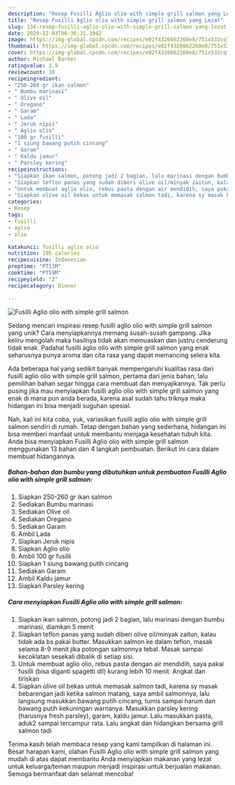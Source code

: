 ```yaml
---
description: "Resep Fusilli Aglio olio with simple grill salmon yang Lezat"
title: "Resep Fusilli Aglio olio with simple grill salmon yang Lezat"
slug: 134-resep-fusilli-aglio-olio-with-simple-grill-salmon-yang-lezat
date: 2020-12-03T06:36:31.394Z
image: https://img-global.cpcdn.com/recipes/e02f4326662260e8/751x532cq70/fusilli-aglio-olio-with-simple-grill-salmon-foto-resep-utama.jpg
thumbnail: https://img-global.cpcdn.com/recipes/e02f4326662260e8/751x532cq70/fusilli-aglio-olio-with-simple-grill-salmon-foto-resep-utama.jpg
cover: https://img-global.cpcdn.com/recipes/e02f4326662260e8/751x532cq70/fusilli-aglio-olio-with-simple-grill-salmon-foto-resep-utama.jpg
author: Michael Barber
ratingvalue: 3.9
reviewcount: 10
recipeingredient:
- "250-260 gr ikan salmon"
- " Bumbu marinasi"
- " Olive oil"
- " Oregano"
- " Garam"
- " Lada"
- " Jeruk nipis"
- " Aglio olio"
- "100 gr fusilli"
- "1 siung bawang putih cincang"
- " Garam"
- " Kaldu jamur"
- " Parsley kering"
recipeinstructions:
- "Siapkan ikan salmon, potong jadi 2 bagian, lalu marinasi dengan bumbu marinasi, diamkan 5 menit"
- "Siapkan teflon panas yang sudah diberi olive oil/minyak zaitun, kalau tidak ada bs pakai butter. Masukkan salmon ke dalam teflon, masak selama 8-9 menit jika potongan salmonnya tebal. Masak sampai kecoklatan sesekali dibalik di setiap sisi."
- "Untuk membuat aglio olio, rebus pasta dengan air mendidih, saya pakai fusilli (bisa diganti spagetti dll) kurang lebih 10 menit. Angkat dan tiriskan"
- "Siapkan olive oil bekas untuk memasak salmon tadi, karena sy masak bebarengan jadi ketika salmon matang, saya ambil salmonnya, lalu langsung masukkan bawang putih cincang, tumis sampai harum dan bawang putih kekuningan warnanya. Masukkan parsley kering (harusnya fresh parsley), garam, kaldu jamur. Lalu masukkan pasta, aduk2 sampai tercampur rata. Lalu angkat dan hidangkan bersama grill salmon tadi"
categories:
- Resep
tags:
- fusilli
- aglio
- olio

katakunci: fusilli aglio olio 
nutrition: 195 calories
recipecuisine: Indonesian
preptime: "PT13M"
cooktime: "PT59M"
recipeyield: "2"
recipecategory: Dinner

---
```



![Fusilli Aglio olio with simple grill salmon](https://img-global.cpcdn.com/recipes/e02f4326662260e8/751x532cq70/fusilli-aglio-olio-with-simple-grill-salmon-foto-resep-utama.jpg)

Sedang mencari inspirasi resep fusilli aglio olio with simple grill salmon yang unik? Cara menyiapkannya memang susah-susah gampang. Jika keliru mengolah maka hasilnya tidak akan memuaskan dan justru cenderung tidak enak. Padahal fusilli aglio olio with simple grill salmon yang enak seharusnya punya aroma dan cita rasa yang dapat memancing selera kita.



Ada beberapa hal yang sedikit banyak mempengaruhi kualitas rasa dari fusilli aglio olio with simple grill salmon, pertama dari jenis bahan, lalu pemilihan bahan segar hingga cara membuat dan menyajikannya. Tak perlu pusing jika mau menyiapkan fusilli aglio olio with simple grill salmon yang enak di mana pun anda berada, karena asal sudah tahu triknya maka hidangan ini bisa menjadi suguhan spesial.


Nah, kali ini kita coba, yuk, variasikan fusilli aglio olio with simple grill salmon sendiri di rumah. Tetap dengan bahan yang sederhana, hidangan ini bisa memberi manfaat untuk membantu menjaga kesehatan tubuh kita. Anda bisa menyiapkan Fusilli Aglio olio with simple grill salmon menggunakan 13 bahan dan 4 langkah pembuatan. Berikut ini cara dalam membuat hidangannya.

<!--inarticleads1-->

##### Bahan-bahan dan bumbu yang dibutuhkan untuk pembuatan Fusilli Aglio olio with simple grill salmon:

1. Siapkan 250-260 gr ikan salmon
1. Sediakan  Bumbu marinasi
1. Sediakan  Olive oil
1. Sediakan  Oregano
1. Sediakan  Garam
1. Ambil  Lada
1. Siapkan  Jeruk nipis
1. Siapkan  Aglio olio
1. Ambil 100 gr fusilli
1. Siapkan 1 siung bawang putih cincang
1. Sediakan  Garam
1. Ambil  Kaldu jamur
1. Siapkan  Parsley kering




<!--inarticleads2-->

##### Cara menyiapkan Fusilli Aglio olio with simple grill salmon:

1. Siapkan ikan salmon, potong jadi 2 bagian, lalu marinasi dengan bumbu marinasi, diamkan 5 menit
1. Siapkan teflon panas yang sudah diberi olive oil/minyak zaitun, kalau tidak ada bs pakai butter. Masukkan salmon ke dalam teflon, masak selama 8-9 menit jika potongan salmonnya tebal. Masak sampai kecoklatan sesekali dibalik di setiap sisi.
1. Untuk membuat aglio olio, rebus pasta dengan air mendidih, saya pakai fusilli (bisa diganti spagetti dll) kurang lebih 10 menit. Angkat dan tiriskan
1. Siapkan olive oil bekas untuk memasak salmon tadi, karena sy masak bebarengan jadi ketika salmon matang, saya ambil salmonnya, lalu langsung masukkan bawang putih cincang, tumis sampai harum dan bawang putih kekuningan warnanya. Masukkan parsley kering (harusnya fresh parsley), garam, kaldu jamur. Lalu masukkan pasta, aduk2 sampai tercampur rata. Lalu angkat dan hidangkan bersama grill salmon tadi




Terima kasih telah membaca resep yang kami tampilkan di halaman ini. Besar harapan kami, olahan Fusilli Aglio olio with simple grill salmon yang mudah di atas dapat membantu Anda menyiapkan makanan yang lezat untuk keluarga/teman maupun menjadi inspirasi untuk berjualan makanan. Semoga bermanfaat dan selamat mencoba!
